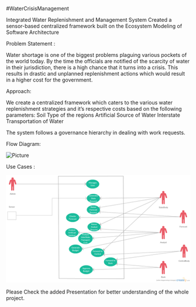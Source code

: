 #WaterCrisisManagement

Integrated Water Replenishment and Management System Created a sensor-based centralized framework 
built on the Ecosystem Modeling of Software Architecture 


Problem Statement :

Water shortage is one of the biggest problems plaguing various pockets of the world today. 
By the time the officials are notified of the scarcity of water in their jurisdiction, there is a high chance that 
it turns into a crisis.
This results in drastic and unplanned replenishment actions which would result in a higher cost for the government.

Approach:

We create a centralized framework which caters to the various water replenishment strategies and it’s respective costs based on the following parameters:
  Soil Type of the regions
  Artificial Source of Water
  Interstate Transportation of Water

The system follows a governance hierarchy in dealing with work requests.

Flow Diagram:

![Picture](https://github.com/Niravra/watercrisismanagement/blob/master/Assets/WorkFlowDiagram.png)

Use Cases :

![Picture](https://github.com/Niravra/watercrisismanagement/blob/master/Assets/UseCase-WaterManagement.png)

Please Check the added Presentation for better understanding of the whole project.
